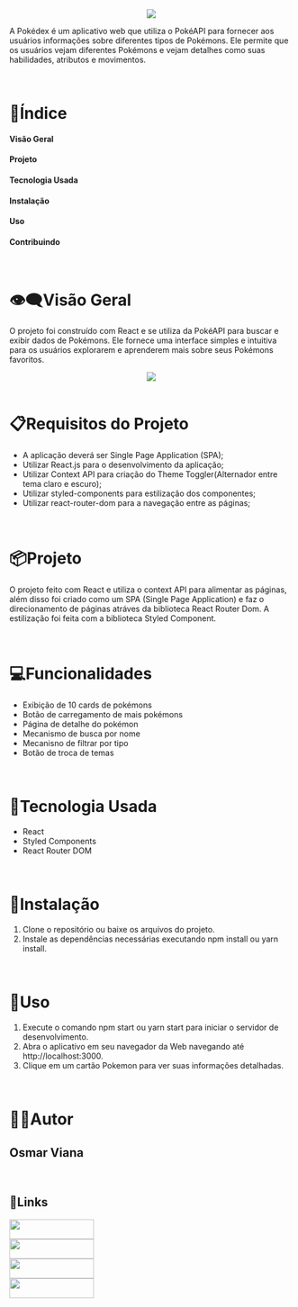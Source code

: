 <div align='center'>
<img src="[./public/design/desktop-design.gif](https://user-images.githubusercontent.com/29473781/180619084-a56960ab-7efa-4e34-9d33-4e3e581d62ff.png)">
</div>

A Pokédex é um aplicativo web que utiliza o PokéAPI para fornecer aos usuários informações sobre diferentes tipos de Pokémons. Ele permite que os usuários vejam diferentes Pokémons e vejam detalhes como suas habilidades, atributos e movimentos.

<br>

# 📑Índice

#### Visão Geral

#### Projeto

#### Tecnologia Usada

#### Instalação

#### Uso

#### Contribuindo

<br>

# 👁‍🗨Visão Geral

O projeto foi construído com React e se utiliza da PokéAPI para buscar e exibir dados de Pokémons. Ele fornece uma interface simples e intuitiva para os usuários explorarem e aprenderem mais sobre seus Pokémons favoritos.

<div align='center'>
<img src="./public/design/desktop-design.gif">
</div>

<br>

# 📋Requisitos do Projeto

- A aplicação deverá ser Single Page Application (SPA);
- Utilizar React.js para o desenvolvimento da aplicação;
- Utilizar Context API para criação do Theme Toggler(Alternador entre tema claro e escuro);
- Utilizar styled-components para estilização dos componentes;
- Utilizar react-router-dom para a navegação entre as páginas;

<br>

# 📦Projeto

O projeto feito com React e utiliza o context API para alimentar as páginas, além disso foi criado como um SPA (Single Page Application) e faz o direcionamento de páginas atráves da biblioteca React Router Dom. A estilização foi feita com a biblioteca Styled Component.

<br>

# 💻Funcionalidades

- Exibição de 10 cards de pokémons
- Botão de carregamento de mais pokémons
- Página de detalhe do pokémon
- Mecanismo de busca por nome
- Mecanisno de filtrar por tipo
- Botão de troca de temas

<br>

# 🔧Tecnologia Usada

- React
- Styled Components
- React Router DOM

<br>

# 💾Instalação

1. Clone o repositório ou baixe os arquivos do projeto.
2. Instale as dependências necessárias executando npm install ou yarn install.

<br>

# 👣Uso

1. Execute o comando npm start ou yarn start para iniciar o servidor de desenvolvimento.
2. Abra o aplicativo em seu navegador da Web navegando até http://localhost:3000.
3. Clique em um cartão Pokemon para ver suas informações detalhadas.

<br>

# 👦🏻Autor

## Osmar Viana

<br>

## 🔗Links

<div align="left">

  <a href="https://osmarviana.github.io/portifolio-osmarviana/" target="_blank">
  <img src="https://img.shields.io/badge/-Portfolio-%23005422?style=for-the-badge&logo=github&logoColor=white" target="_blank" width="150px" height="35px">
  </a>
  </br>

  <a href="https://www.instagram.com/osmarvianatorres/" target="_blank">
  <img src="https://img.shields.io/badge/-Instagram-%23D5109A?style=for-the-badge&logo=instagram&logoColor=white" target="_blank" width="150px" height="35px">
  </a>
  </br>
  <a href = "mailto:osmarvianatorres@gmail.com" target="_blank">
  <img src="https://img.shields.io/badge/-Gmail-%23E4405F?style=for-the-badge&logo=gmail&logoColor=white" target="_blank" width="150px" height="35px">
  </a>
  </br>
  <a href="https://www.linkedin.com/in/osmarvianatorres" target="_blank">
  <img src="https://img.shields.io/badge/-LinkedIn-%230077B5?style=for-the-badge&logo=linkedin&logoColor=white" target="_blank" width="150px" height="35px">
  </a>
  </br>

</div>
